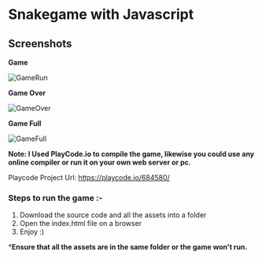 # Snakegame with Javascript
## Screenshots

**Game**

![GameRun](https://user-images.githubusercontent.com/18049003/94899571-32076500-04b1-11eb-9e60-b682010c1473.png)

**Game Over**

![GameOver](https://user-images.githubusercontent.com/18049003/94899558-2caa1a80-04b1-11eb-8e11-97f5acae64e2.png)

**Game Full**

![GameFull](https://user-images.githubusercontent.com/18049003/94899583-36338280-04b1-11eb-8676-87dd7f35463d.png)

**Note: I Used PlayCode.io to compile the game, likewise you could use any online compiler or run it on your own web server or pc.**

Playcode Project Url: https://playcode.io/684580/

### **Steps to run the game :-**

1) Download the source code and all the assets into a folder
2) Open the index.html file on a browser
3) Enjoy :)

***Ensure that all the assets are in the same folder or the game won't run.**
